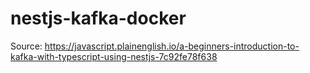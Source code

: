 # nestjs-kafka-docker
Source: https://javascript.plainenglish.io/a-beginners-introduction-to-kafka-with-typescript-using-nestjs-7c92fe78f638
